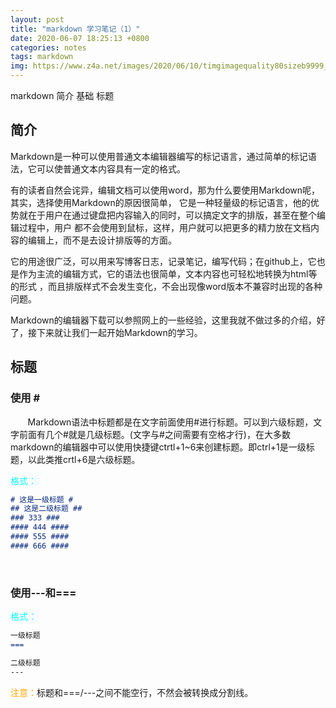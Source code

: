 ```yaml
---
layout: post
title: "markdown 学习笔记（1）"
date: 2020-06-07 18:25:13 +0800
categories: notes
tags: markdown
img: https://www.z4a.net/images/2020/06/10/timgimagequality80sizeb9999_10000sec1591785942235di54047a86dee077803d9f6652c3045adaimgtype0srchttp3A2F2Fimg.mp.itc.cn2Fupload2F201706052F6ca2601297784da1a49c6b1b9986b05b_th.md.jpg
---
```

markdown 简介 基础 标题


## 简介

Markdown是一种可以使用普通文本编辑器编写的标记语言，通过简单的标记语法，它可以使普通文本内容具有一定的格式。

有的读者自然会诧异，编辑文档可以使用word，那为什么要使用Markdown呢，其实，选择使用Markdown的原因很简单， 它是一种轻量级的标记语言，他的优势就在于用户在通过键盘把内容输入的同时，可以搞定文字的排版，甚至在整个编辑过程中，用户 都不会使用到鼠标，这样，用户就可以把更多的精力放在文档内容的编辑上，而不是去设计排版等的方面。

它的用途很广泛，可以用来写博客日志，记录笔记，编写代码；在github上，它也是作为主流的编辑方式，它的语法也很简单，文本内容也可轻松地转换为html等的形式 ，而且排版样式不会发生变化，不会出现像word版本不兼容时出现的各种问题。

Markdown的编辑器下载可以参照网上的一些经验，这里我就不做过多的介绍，好了，接下来就让我们一起开始Markdown的学习。

## 标题
### 使用 \#

&nbsp;&nbsp;&nbsp;&nbsp;&nbsp;&nbsp;&nbsp;Markdown语法中标题都是在文字前面使用#进行标题。可以到六级标题，文字前面有几个#就是几级标题。(文字与#之间需要有空格才行)，在大多数markdown的编辑器中可以使用快捷键ctrtl+1~6来创建标题。即ctrl+1是一级标题，以此类推crtl+6是六级标题。

<span style="color:aqua">格式：</span>

```markdown
# 这是一级标题 #
## 这是二级标题 ##
### 333 ###
#### 444 ####
#### 555 ####
#### 666 ####
```
&emsp;

### 使用---和===

<span style="color:aqua">格式：</span>

```markdown
一级标题
===

二级标题
---
```


<span style="color:orange">注意：</span>标题和===/---之间不能空行，不然会被转换成分割线。